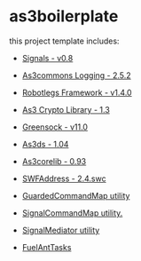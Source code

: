 as3boilerplate
================================

this project template includes:


* [Signals - v0.8](https://github.com/robertpenner/as3-signals)

* [As3commons Logging - 2.5.2](http://www.as3commons.org/as3-commons-logging/index.html)

* [Robotlegs Framework - v1.4.0](http://www.robotlegs.org/)

* [As3 Crypto Library - 1.3](http://code.google.com/p/as3crypto/)

* [Greensock - v11.0](http://www.greensock.com/v11/)

* [As3ds - 1.04](http://lab.polygonal.de/as3ds/)

* [As3corelib - 0.93](https://github.com/mikechambers/as3corelib)

* [SWFAddress - 2.4.swc](http://www.asual.com/swfaddress/)

* [GuardedCommandMap utility](https://github.com/Stray/GuardedCommandMap)

* [SignalCommandMap utility.](https://github.com/joelhooks/signals-extensions-CommandSignal)

* [SignalMediator utility](https://github.com/Stray/robotlegs-utilities-SignalMediator)

* [FuelAntTasks](http://code.google.com/p/fuelanttasks/)